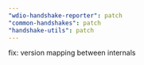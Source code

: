 ```yaml
---
"wdio-handshake-reporter": patch
"common-handshakes": patch
"handshake-utils": patch
---
```


fix: version mapping between internals

